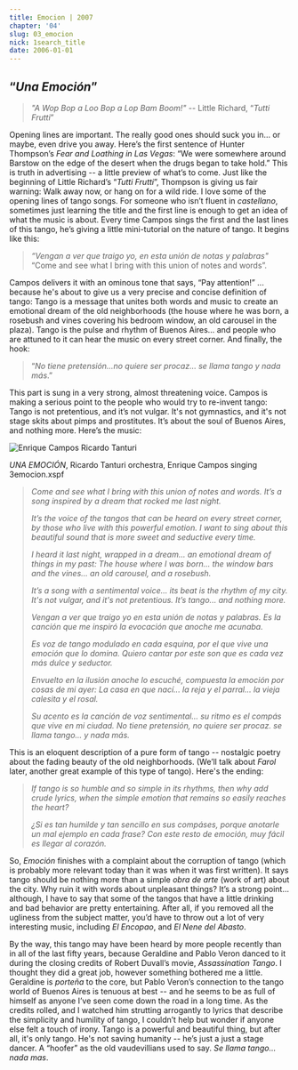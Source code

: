 ```yaml
---
title: Emocion | 2007
chapter: '04'
slug: 03_emocion
nick: 1search_title
date: 2006-01-01
---
```


## “_Una Emoción_”

> _"A Wop Bop a Loo Bop a Lop Bam Boom!"_
> -- Little Richard, “_Tutti Frutti_”

Opening lines are important. The really good ones should suck you in… or maybe, even drive you away. Here’s the first sentence of Hunter Thompson’s _Fear and Loathing in Las Vegas_: “We were somewhere around Barstow on the edge of the desert when the drugs began to take hold.” This is truth in advertising -- a little preview of what’s to come. Just like the beginning of Little Richard’s “_Tutti Frutti_”, Thompson is giving us fair warning: Walk away now, or hang on for a wild ride. I love some of the opening lines of tango songs. For someone who isn’t fluent in _castellano_, sometimes just learning the title and the first line is enough to get an idea of what the music is about. Every time Campos sings the first and the last lines of this tango, he’s giving a little mini-tutorial on the nature of tango. It begins like this:

> _“Vengan a ver que traigo yo, en esta unión de notas y palabras"_
> “Come and see what I bring with this union of notes and words”.

Campos delivers it with an ominous tone that says, “Pay attention!” ... because he's about to give us a very precise and concise definition of tango: Tango is a message that unites both words and music to create an emotional dream of the old neighborhoods (the house where he was born, a rosebush and vines covering his bedroom window, an old carousel in the plaza). Tango is the pulse and rhythm of Buenos Aires… and people who are attuned to it can hear the music on every street corner. And finally, the hook:

> “_No tiene pretensión…no quiere ser procaz… se llama tango y nada más_.”

This part is sung in a very strong, almost threatening voice. Campos is making a serious point to the people who would try to re-invent tango: Tango is not pretentious, and it’s not vulgar. It's not gymnastics, and it's not stage skits about pimps and prostitutes. It’s about the soul of Buenos Aires, and nothing more. Here’s the music:

![Enrique Campos](/4_pics/3emocion/image003.jpg)
Ricardo Tanturi

_UNA EMOCIÓN_, Ricardo Tanturi orchestra, Enrique Campos singing
3emocion.xspf

> _Come and see what I bring
> with this union of notes and words.
> It’s a song inspired
> by a dream that rocked me last night._
>
> _It’s the voice of the tangos
> that can be heard on every street corner,
> by those who live with this powerful emotion.
> I want to sing about this beautiful sound
> that is more sweet and seductive every time._
>
> _I heard it last night, wrapped in a dream…
> an emotional dream of things in my past:
> The house where I was born…
> the window bars and the vines…
> an old carousel, and a rosebush._
>
> _It’s a song with a sentimental voice…
> its beat is the rhythm of my city.
> It's not vulgar,
> and it's not pretentious.
> It’s tango... and nothing more._
>
> _Vengan a ver que traigo yo
> en esta unión de notas y palabras.
> Es la canción que me inspiró
> la evocación que anoche me acunaba._
>
> _Es voz de tango
> modulado en cada esquina,
> por el que vive una emoción que lo domina.
> Quiero cantar por este son
> que es cada vez más dulce y seductor._
>
> _Envuelto en la ilusión anoche lo escuché,
> compuesta la emoción por cosas de mi ayer:
> La casa en que nací...
> la reja y el parral...
> la vieja calesita y el rosal._
>
> _Su acento es la canción de voz sentimental...
> su ritmo es el compás que vive en mi ciudad.
> No tiene pretensión,
> no quiere ser procaz.
> se llama tango... y nada más._

This is an eloquent description of a pure form of tango -- nostalgic poetry about the fading beauty of the old neighborhoods. (We’ll talk about _Farol_ later, another great example of this type of tango).  Here's the ending:

> _If tango is so humble and so simple
> in its rhythms,
> then why add crude lyrics,
> when the simple emotion that remains
> so easily reaches the heart?_
>
> _¿Si es tan humilde y tan sencillo
> en sus compáses,
> porque anotarle un mal ejemplo en cada frase?
> Con este resto de emoción,
> muy fácil es llegar al corazón._

So, _Emoción_ finishes with a complaint about the corruption of tango (which is probably more relevant today than it was when it was first written). It says tango should be nothing more than a simple _obra de arte_ (work of art) about the city. Why ruin it with words about unpleasant things? It’s a strong point… although, I have to say that some of the tangos that have a little drinking and bad behavior are pretty entertaining. After all, if you removed all the ugliness from the subject matter, you’d have to throw out a lot of very interesting music, including _El Encopao_, and _El Nene del Abasto_.

By the way, this tango may have been heard by more people recently than in all of the last fifty years, because Geraldine and Pablo Veron danced to it during the closing credits of Robert Duvall’s movie, _Assassination Tango_. I thought they did a great job, however something bothered me a little. Geraldine is _porteña_ to the core, but Pablo Veron’s connection to the tango world of Buenos Aires is tenuous at best -- and he seems to be as full of himself as anyone I’ve seen come down the road in a long time. As the credits rolled, and I watched him strutting arrogantly to lyrics that describe the simplicity and humility of tango, I couldn’t help but wonder if anyone else felt a touch of irony. Tango is a powerful and beautiful thing, but after all, it's only tango. He's not saving humanity -- he’s just a just a stage dancer. A “hoofer” as the old vaudevillians used to say. _Se llama tango… nada mas_.
